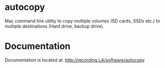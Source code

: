 # autocopy
Mac command line utility to copy multiple volumes (SD cards, SSDs etc.) to multiple destinations (Hard drive, backup drive).

# Documentation
Documentation is located at: http://recording.LA/software/autocopy

